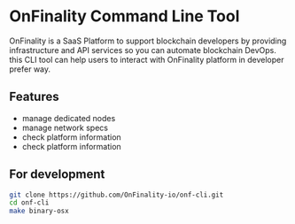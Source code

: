 # OnFinality Command Line Tool

OnFinality is a SaaS Platform to support blockchain developers by providing infrastructure and API services so you can automate blockchain DevOps.
this CLI tool can help users to interact with OnFinality platform in developer prefer way. 

## Features

- manage dedicated nodes
- manage network specs
- check platform information
- check platform information

## For development

```bash
git clone https://github.com/OnFinality-io/onf-cli.git
cd onf-cli
make binary-osx
```